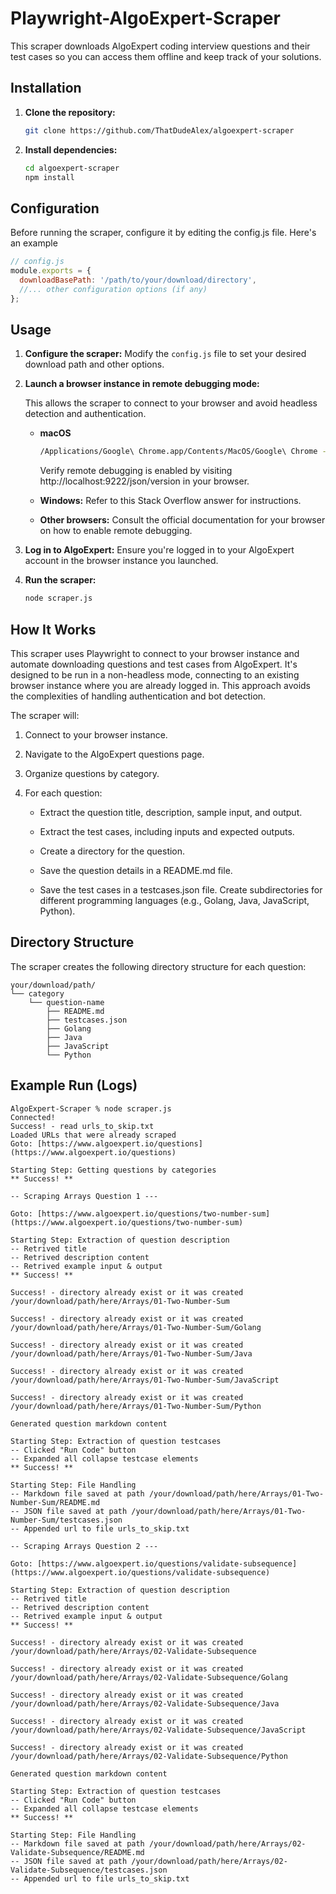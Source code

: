 # Playwright-AlgoExpert-Scraper

This scraper downloads AlgoExpert coding interview questions and their test cases so you can access them offline and keep track of your solutions.

## Installation

1. **Clone the repository:**  

    ```bash
    git clone https://github.com/ThatDudeAlex/algoexpert-scraper
    ```

2. **Install dependencies:**  

    ```bash
    cd algoexpert-scraper
    npm install
    ```

## Configuration

Before running the scraper, configure it by editing the config.js file. Here's an example

```JavaScript
// config.js
module.exports = {
  downloadBasePath: '/path/to/your/download/directory',
  //... other configuration options (if any)
};
```

## Usage

1. **Configure the scraper:** Modify the `config.js` file to set your desired download path and other options.

2. **Launch a browser instance in remote debugging mode:**

    This allows the scraper to connect to your browser and avoid headless detection and authentication.

    * **macOS**
      ```bash
      /Applications/Google\ Chrome.app/Contents/MacOS/Google\ Chrome --remote-debugging-port=9222
      ```

      Verify remote debugging is enabled by visiting http://localhost:9222/json/version in your browser.

    * **Windows:** Refer to this Stack Overflow answer for instructions.

    * **Other browsers:** Consult the official documentation for your browser on how to enable remote debugging.

3. **Log in to AlgoExpert:** Ensure you're logged in to your AlgoExpert account in the browser instance you launched.

4. **Run the scraper:** 
    ```bash
    node scraper.js
    ```

## How It Works

This scraper uses Playwright to connect to your browser instance and automate downloading questions and test cases from AlgoExpert. It's designed to be run in a non-headless mode, connecting to an existing browser instance where you are already logged in. This approach avoids the complexities of handling authentication and bot detection.

The scraper will:

1. Connect to your browser instance.

2. Navigate to the AlgoExpert questions page.

3. Organize questions by category.

4. For each question:
    * Extract the question title, description, sample input, and output.

    * Extract the test cases, including inputs and expected outputs.

    * Create a directory for the question.

    * Save the question details in a README.md file.

    * Save the test cases in a testcases.json file.
      Create subdirectories for different programming languages (e.g., Golang, Java, JavaScript, Python).

## Directory Structure

The scraper creates the following directory structure for each question:

```
your/download/path/
└── category
    └── question-name
        ├── README.md
        ├── testcases.json
        ├── Golang
        ├── Java
        ├── JavaScript
        └── Python
```

## Example Run (Logs)

```
AlgoExpert-Scraper % node scraper.js
Connected!
Success! - read urls_to_skip.txt
Loaded URLs that were already scraped
Goto: [https://www.algoexpert.io/questions](https://www.algoexpert.io/questions)

Starting Step: Getting questions by categories
** Success! **

-- Scraping Arrays Question 1 ---

Goto: [https://www.algoexpert.io/questions/two-number-sum](https://www.algoexpert.io/questions/two-number-sum)

Starting Step: Extraction of question description
-- Retrived title
-- Retrived description content
-- Retrived example input & output
** Success! **

Success! - directory already exist or it was created /your/download/path/here/Arrays/01-Two-Number-Sum

Success! - directory already exist or it was created /your/download/path/here/Arrays/01-Two-Number-Sum/Golang

Success! - directory already exist or it was created /your/download/path/here/Arrays/01-Two-Number-Sum/Java

Success! - directory already exist or it was created /your/download/path/here/Arrays/01-Two-Number-Sum/JavaScript

Success! - directory already exist or it was created /your/download/path/here/Arrays/01-Two-Number-Sum/Python

Generated question markdown content

Starting Step: Extraction of question testcases
-- Clicked "Run Code" button
-- Expanded all collapse testcase elements
** Success! **

Starting Step: File Handling
-- Markdown file saved at path /your/download/path/here/Arrays/01-Two-Number-Sum/README.md
-- JSON file saved at path /your/download/path/here/Arrays/01-Two-Number-Sum/testcases.json
-- Appended url to file urls_to_skip.txt

-- Scraping Arrays Question 2 ---

Goto: [https://www.algoexpert.io/questions/validate-subsequence](https://www.algoexpert.io/questions/validate-subsequence)

Starting Step: Extraction of question description
-- Retrived title
-- Retrived description content
-- Retrived example input & output
** Success! **

Success! - directory already exist or it was created /your/download/path/here/Arrays/02-Validate-Subsequence

Success! - directory already exist or it was created /your/download/path/here/Arrays/02-Validate-Subsequence/Golang

Success! - directory already exist or it was created /your/download/path/here/Arrays/02-Validate-Subsequence/Java

Success! - directory already exist or it was created /your/download/path/here/Arrays/02-Validate-Subsequence/JavaScript

Success! - directory already exist or it was created /your/download/path/here/Arrays/02-Validate-Subsequence/Python

Generated question markdown content

Starting Step: Extraction of question testcases
-- Clicked "Run Code" button
-- Expanded all collapse testcase elements
** Success! **

Starting Step: File Handling
-- Markdown file saved at path /your/download/path/here/Arrays/02-Validate-Subsequence/README.md
-- JSON file saved at path /your/download/path/here/Arrays/02-Validate-Subsequence/testcases.json
-- Appended url to file urls_to_skip.txt
```